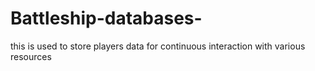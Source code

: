 # Battleship-databases-
this is used to store players data for continuous interaction with various resources 
